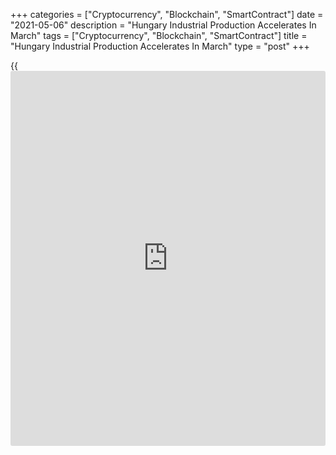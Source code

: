 +++
categories = ["Cryptocurrency", "Blockchain", "SmartContract"]
date = "2021-05-06"
description = "Hungary Industrial Production Accelerates In March"
tags = ["Cryptocurrency", "Blockchain", "SmartContract"]
title = "Hungary Industrial Production Accelerates In March"
type = "post"
+++

{{<iframe id="large-banner" src="https://www.bounty.group/#slide=26.0" width="100%" height="600" scrolling="no" style="border: 0px solid rgb(216, 221, 230); border-radius: 3px;">}}

Hungary's industrial production accelerated in March, data from the
Hungarian Central Statistical Office showed on Thursday.

Industrial production grew a working-day adjusted 16.2 percent year-on-
year in March, following a 4.0 percent increase in February.

The industrial production volume increased 16.5 percent yearly in March,
following a 1.9 percent rise in the previous month. Economists had
forecast a 13.0 percent gain.

All manufacturing subsections contributed to the growth in April. The
largest contribution came from manufacture of transport equipment,
mainly due to low base value caused by temporary factory shutdowns.

On a seasonally adjusted basis, industrial production rose 0.4 percent
monthly in March, after a 4.9 percent growth in the prior month.

Separate data from the statistical office showed that the retail sales
fell a working day adjusted 2.0 percent yearly in March, following a 5.9
percent decline in February.

On a monthly basis, retail sales rose a seasonally adjusted 0.8 percent
in March.

For comments and feedback [contact](https://www.playgroundfx.com/contact/): editorial@rtt[news](https://www.letsplayfx.com/blog/forex-news-website/).com

[Economic News][1]

 **What parts of the world are seeing the best (and worst) economic
performances lately? Click[here][2] to check out our [Econ Scorecard][2]
and find out! See up-to-the-moment [ranking](https://www.playgroundfx.com/blog/crypto-exchange-ranking/)s for the best and worst
performers in [GDP][3], [unemployment rate][4], [inflation][5] and much
more.**

   1. www.rtt[news](https://www.letsplayfx.com/blog/forex-news-website/).com/Content/EconomicNews.aspx
   2. www.rtt[news](https://www.letsplayfx.com/blog/forex-news-website/).com/economic-scorecard/world-rank/industrial-production/highest-performance.aspx
   3. www.rtt[news](https://www.letsplayfx.com/blog/forex-news-website/).com/economic-scorecard/world-rank/GDP/highest-performance.aspx
   4. www.rtt[news](https://www.letsplayfx.com/blog/forex-news-website/).com/economic-scorecard/world-rank/unemployment-rate/lowest-performance.aspx
   5. www.rtt[news](https://www.letsplayfx.com/blog/forex-news-website/).com/economic-scorecard/world-rank/CPI/highest-performance.aspx